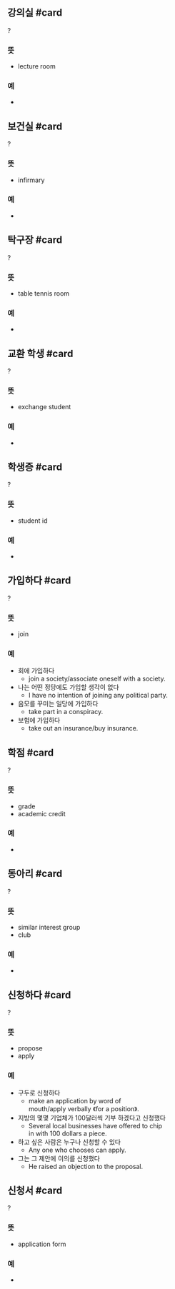 ## 강의실 #card
?
### 뜻
- lecture room
### 예
-
<!--SR:!2025-02-13,46,212-->

## 보건실 #card
?
### 뜻
- infirmary
### 예
-
<!--SR:!2025-01-28,13,228-->

## 탁구장 #card
?
### 뜻
- table tennis room
### 예
-
<!--SR:!2025-01-16,26,248-->

## 교환 학생 #card
?
### 뜻
- exchange student
### 예
-
<!--SR:!2025-02-13,91,270-->

## 학생증 #card
?
### 뜻
- student id
### 예
-
<!--SR:!2025-03-22,98,272-->

## 가입하다 #card
?
### 뜻
- join
### 예
- 회에 가입하다
	- join a society/associate oneself with a society.
- 나는 어떤 정당에도 가입할 생각이 없다
	- I have no intention of joining any political party.
- 음모를 꾸미는 일당에 가입하다
	- take part in a conspiracy.
- 보험에 가입하다
	- take out an insurance/buy insurance.
<!--SR:!2025-02-21,52,288-->

## 학점 #card
?
### 뜻
- grade
- academic credit
### 예
-
<!--SR:!2025-03-10,65,249-->

## 동아리 #card
?
### 뜻
- similar interest group
- club
### 예
-
<!--SR:!2025-02-24,76,272-->

## 신청하다 #card
?
### 뜻
- propose
- apply
### 예
- 구두로 신청하다
	- make an application by word of mouth/apply verbally 《for a position》.
- 지방의 몇몇 기업체가 100달러씩 기부 하겠다고 신청했다
	- Several local businesses have offered to chip in with 100 dollars a piece.
- 하고 싶은 사람은 누구나 신청할 수 있다
	- Any one who chooses can apply.
- 그는 그 제안에 이의를 신청했다
	- He raised an objection to the proposal.
<!--SR:!2025-01-27,17,208-->

## 신청서 #card
?
### 뜻
- application form
### 예
-
<!--SR:!2025-01-16,33,212-->

